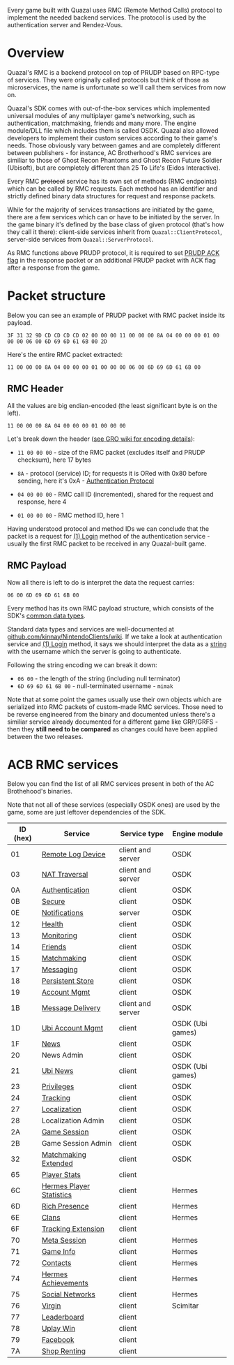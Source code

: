 Every game built with Quazal uses RMC (Remote Method Calls) protocol to implement the needed backend services. The protocol is used by the authentication server and Rendez-Vous.

# Overview

Quazal's RMC is a backend protocol on top of PRUDP based on RPC-type of services. They were originally called protocols but think of those as microservices, the name is unfortunate so we'll call them services from now on.

Quazal's SDK comes with out-of-the-box services which implemented universal modules of any multiplayer game's networking, such as authentication, matchmaking, friends and many more. The engine module/DLL file which includes them is called OSDK. Quazal also allowed developers to implement their custom services according to their game's needs. Those obviously vary between games and are completely different between publishers - for instance, AC Brotherhood's RMC services are similiar to those of Ghost Recon Phantoms and Ghost Recon Future Soldier (Ubisoft), but are completely different than 25 To Life's (Eidos Interactive).

Every RMC ~~protocol~~ service has its own set of methods (RMC endpoints) which can be called by RMC requests. Each method has an identifier and strictly defined binary data structures for request and response packets.

While for the majority of services transactions are initiated by the game, there are a few services which can or have to be initiated by the server. In the game binary it's defined by the base class of given protocol (that's how they call it there): client-side services inherit from `Quazal::ClientProtocol`, server-side services from `Quazal::ServerProtocol`.

As RMC functions above PRUDP protocol, it is required to set [PRUDP ACK flag](https://github.com/zeroKilo/GROBackendWV/wiki/QPacket-Format#other-prudp-flags) in the response packet or an additional PRUDP packet with ACK flag after a response from the game.

# Packet structure

Below you can see an example of PRUDP packet with RMC packet inside its payload.
```
3F 31 32 9D CD CD CD CD 02 00 00 00 11 00 00 00 8A 04 00 00 00 01 00 00 00 06 00 6D 69 6D 61 6B 00 2D
```

Here's the entire RMC packet extracted:
```
11 00 00 00 8A 04 00 00 00 01 00 00 00 06 00 6D 69 6D 61 6B 00
```

## RMC Header

All the values are big endian-encoded (the least significant byte is on the left).
```
11 00 00 00 8A 04 00 00 00 01 00 00 00
```

Let's break down the header ([see GRO wiki for encoding details](https://github.com/zeroKilo/GROBackendWV/wiki/RMC-Packet-Format#decoding--encoding)):
- `11 00 00 00` - size of the RMC packet (excludes itself and PRUDP checksum), here 17 bytes

- `8A` - protocol (service) ID; for requests it is ORed with 0x80 before sending, here it's 0xA - [Authentication Protocol](https://github.com/kinnay/NintendoClients/wiki/Authentication-Protocol)
- `04 00 00 00` - RMC call ID (incremented), shared for the request and response, here 4
- `01 00 00 00` - RMC method ID, here 1

Having understood protocol and method IDs we can conclude that the packet is a request for [(1) Login](https://github.com/kinnay/NintendoClients/wiki/Authentication-Protocol#1-login) method of the authentication service - usually the first RMC packet to be received in any Quazal-built game.

## RMC Payload

Now all there is left to do is interpret the data the request carries:
```
06 00 6D 69 6D 61 6B 00
```

Every method has its own RMC payload structure, which consists of the SDK's [common data types](https://github.com/kinnay/NintendoClients/wiki/NEX-Common-Types).

Standard data types and services are well-documented at [github.com/kinnay/NintendoClients/wiki](https://github.com/kinnay/NintendoClients/wiki/). If we take a look at authentication service and [(1) Login](https://github.com/kinnay/NintendoClients/wiki/Authentication-Protocol#1-login) method, it says we should interpret the data as a [string](https://github.com/kinnay/NintendoClients/wiki/NEX-Common-Types#string) with the username which the server is going to authenticate.

Following the string encoding we can break it down:
- `06 00` - the length of the string (including null terminator)
- `6D 69 6D 61 6B 00` - null-terminated username - `mimak`

Note that at some point the games usually use their own objects which are serialized into RMC packets of custom-made RMC services. Those need to be reverse engineered from the binary and documented unless there's a similiar service already documented for a different game like GRP/GRFS - then they **still need to be compared** as changes could have been applied between the two releases.

# ACB RMC services
Below you can find the list of all RMC services present in both of the AC Brothehood's binaries.

Note that not all of these services (especially OSDK ones) are used by the game, some are just leftover dependencies of the SDK.

| ID (hex) | Service | Service type | Engine module |
|---|---|---|---|
| 01 | [Remote Log Device](https://github.com/kinnay/NintendoClients/wiki/Remote-Log-Device-Protocol) | client and server | OSDK |
| 03 | [NAT Traversal](https://github.com/kinnay/NintendoClients/wiki/NAT-Traversal-Protocol) | client and server | OSDK |
| 0A | [Authentication](https://github.com/kinnay/NintendoClients/wiki/Authentication-Protocol) | client | OSDK |
| 0B | [Secure](https://github.com/kinnay/NintendoClients/wiki/Secure-Protocol) | client | OSDK |
| 0E | [Notifications](https://gitlab.com/phoenix-network-ltd/ac-brotherhood-docs/-/wikis/RMC-Notification-Protocol) | server | OSDK |
| 12 | [Health](https://github.com/kinnay/NintendoClients/wiki/Health-Protocol) | client | OSDK |
| 13 | [Monitoring](https://github.com/kinnay/NintendoClients/wiki/Monitoring-Protocol) | client | OSDK |
| 14 | [Friends](https://github.com/kinnay/NintendoClients/wiki/Friends-Protocol) | client | OSDK |
| 15 | [Matchmaking](https://github.com/kinnay/NintendoClients/wiki/Match-Making-Protocol) | client | OSDK |
| 17 | [Messaging](https://github.com/kinnay/NintendoClients/wiki/Messaging-Protocol) | client | OSDK |
| 18 | [Persistent Store](https://gitlab.com/phoenix-network-ltd/ac-brotherhood-docs/-/wikis/RMC-Persistent-Store-Protocol) | client | OSDK |
| 19 | [Account Mgmt](https://github.com/kinnay/NintendoClients/wiki/Account-Management-Protocol) | client | OSDK |
| 1B | [Message Delivery](https://github.com/kinnay/NintendoClients/wiki/Message-Delivery-Protocol) | client and server | OSDK |
| 1D | [Ubi Account Mgmt](https://gitlab.com/phoenix-network-ltd/ac-brotherhood-docs/-/wikis/RMC-Ubi-Account-Management-Protocol) | client | OSDK (Ubi games) |
| 1F | [News](https://github.com/kinnay/NintendoClients/wiki/News-Protocol) | client | OSDK |
| 20 | News Admin | client | OSDK |
| 21 | [Ubi News](https://gitlab.com/phoenix-network-ltd/ac-brotherhood-docs/-/wikis/RMC-Ubi-News-Protocol) | client | OSDK (Ubi games) |
| 23 | [Privileges](https://gitlab.com/phoenix-network-ltd/ac-brotherhood-docs/-/wikis/RMC-Privileges-Protocol) | client | OSDK |
| 24 | [Tracking](https://gitlab.com/phoenix-network-ltd/ac-brotherhood-docs/-/wikis/RMC-Tracking-Protocol) | client | OSDK |
| 27 | [Localization](https://github.com/kinnay/NintendoClients/wiki/Localization-Protocol) | client | OSDK |
| 28 | Localization Admin | client | OSDK |
| 2A | [Game Session](https://github.com/kinnay/NintendoClients/wiki/Game-Session-Protocol) | client | OSDK |
| 2B | Game Session Admin | client | OSDK |
| 32 | [Matchmaking Extended](https://github.com/kinnay/NintendoClients/wiki/Match-Making-Protocol-Ext) | client | OSDK |
| 65 | [Player Stats]() | client | |
| 6C | [Hermes Player Statistics](https://gitlab.com/phoenix-network-ltd/ac-brotherhood-docs/-/wikis/RMC-Player-Statistics-Protocol) | client | Hermes |
| 6D | [Rich Presence](https://gitlab.com/phoenix-network-ltd/ac-brotherhood-docs/-/wikis/RMC-Rich-Presence-Protocol) | client | Hermes |
| 6E | [Clans](https://gitlab.com/phoenix-network-ltd/ac-brotherhood-docs/-/wikis/RMC-Clans-Protocol) | client | Hermes |
| 6F | [Tracking Extension](https://gitlab.com/phoenix-network-ltd/ac-brotherhood-docs/-/wikis/RMC-Tracking-Extension-Protocol) | client | |
| 70 | [Meta Session](https://gitlab.com/phoenix-network-ltd/ac-brotherhood-docs/-/wikis/RMC-Meta-Session-Protocol) | client | Hermes |
| 71 | [Game Info](https://gitlab.com/phoenix-network-ltd/ac-brotherhood-docs/-/wikis/RMC-Game-Info-Protocol) | client | Hermes |
| 72 | [Contacts](https://gitlab.com/phoenix-network-ltd/ac-brotherhood-docs/-/wikis/RMC-Contacts-Protocol) | client | Hermes |
| 74 | [Hermes Achievements](https://gitlab.com/phoenix-network-ltd/ac-brotherhood-docs/-/wikis/RMC-Hermes-Achievements-Protocol) | client | Hermes |
| 75 | [Social Networks](https://gitlab.com/phoenix-network-ltd/ac-brotherhood-docs/-/wikis/RMC-Social-Networks-Protocol) | client | Hermes |
| 76 | [Virgin](https://gitlab.com/phoenix-network-ltd/ac-brotherhood-docs/-/wikis/RMC-Virgin-Protocol) | client | Scimitar |
| 77 | [Leaderboard]() | client | |
| 78 | [Uplay Win](https://gitlab.com/phoenix-network-ltd/ac-brotherhood-docs/-/wikis/RMC-Uplay-Win-Protocol) | client | |
| 79 | [Facebook]() | client | |
| 7A | [Shop Renting]() | client | |